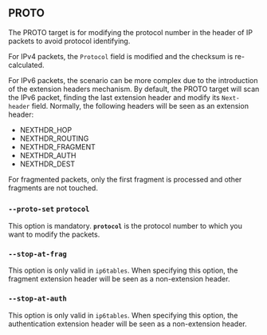 ## PROTO

The PROTO target is for modifying the protocol number in the header of IP packets to avoid protocol identifying.

For IPv4 packets, the `Protocol` field is modified and the checksum is re-calculated.

For IPv6 packets, the scenario can be more complex due to the introduction of the extension headers mechanism. By default, the PROTO target will scan the IPv6 packet, finding the last extension header and modify its `Next-header` field. Normally, the following headers will be seen as an extension header:

* NEXTHDR_HOP
* NEXTHDR_ROUTING
* NEXTHDR_FRAGMENT
* NEXTHDR_AUTH
* NEXTHDR_DEST

For fragmented packets, only the first fragment is processed and other fragments are not touched. 

### `--proto-set` __`protocol`__

This option is mandatory. __`protocol`__ is the protocol number to which you want to modify the packets.

### `--stop-at-frag`

This option is only valid in `ip6tables`. When specifying this option, the fragment extension header will be seen as a non-extension header. 

### `--stop-at-auth`
This option is only valid in `ip6tables`. When specifying this option, the authentication extension header will be seen as a non-extension header.

